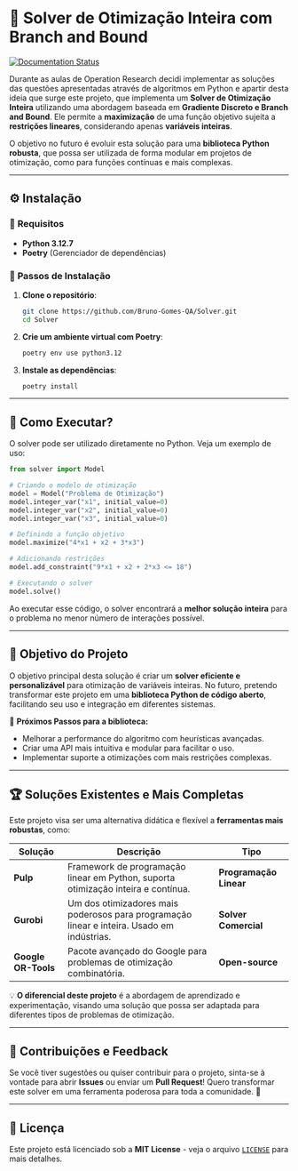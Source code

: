 # 🔢 Solver de Otimização Inteira com Branch and Bound

[![Documentation Status](https://readthedocs.org/projects/solver/badge/?version=latest)](https://solver.readthedocs.io/pt-br/latest/?badge=latest)

Durante as aulas de Operation Research decidi implementar as soluções das questões apresentadas através de algoritmos em Python e apartir desta ideia que surge este projeto, que implementa um **Solver de Otimização Inteira** utilizando uma abordagem baseada em **Gradiente Discreto e Branch and Bound**. Ele permite a **maximização** de uma função objetivo sujeita a **restrições lineares**, considerando apenas **variáveis inteiras**.

O objetivo no futuro é evoluir esta solução para uma **biblioteca Python robusta**, que possa ser utilizada de forma modular em projetos de otimização, como para funções contínuas e mais complexas.

---

## ⚙️ **Instalação**

### 🔹 **Requisitos**

- **Python 3.12.7**
- **Poetry** (Gerenciador de dependências)

### 🔹 **Passos de Instalação**

1. **Clone o repositório**:

   ```bash
   git clone https://github.com/Bruno-Gomes-QA/Solver.git
   cd Solver
   ```

2. **Crie um ambiente virtual com Poetry**:

   ```bash
   poetry env use python3.12
   ```

3. **Instale as dependências**:

   ```bash
   poetry install
   ```
---

## 🚀 **Como Executar?**

O solver pode ser utilizado diretamente no Python. Veja um exemplo de uso:

```python
from solver import Model

# Criando o modelo de otimização
model = Model("Problema de Otimização")
model.integer_var("x1", initial_value=0)
model.integer_var("x2", initial_value=0)
model.integer_var("x3", initial_value=0)

# Definindo a função objetivo
model.maximize("4*x1 + x2 + 3*x3")

# Adicionando restrições
model.add_constraint("9*x1 + x2 + 2*x3 <= 18")

# Executando o solver
model.solve()
```

Ao executar esse código, o solver encontrará a **melhor solução inteira** para o problema no menor número de interações possível.

---

## 🎯 **Objetivo do Projeto**

O objetivo principal desta solução é criar um **solver eficiente e personalizável** para otimização de variáveis inteiras. No futuro, pretendo transformar este projeto em uma **biblioteca Python de código aberto**, facilitando seu uso e integração em diferentes sistemas.

📌 **Próximos Passos para a biblioteca:**

- Melhorar a performance do algoritmo com heurísticas avançadas.
- Criar uma API mais intuitiva e modular para facilitar o uso.
- Implementar suporte a otimizações com mais restrições complexas.

---

## 🏆 **Soluções Existentes e Mais Completas**

Este projeto visa ser uma alternativa didática e flexível a **ferramentas mais robustas**, como:

| Solução             | Descrição                                                                                  | Tipo                   |
| ------------------- | ------------------------------------------------------------------------------------------ | ---------------------- |
| **Pulp**            | Framework de programação linear em Python, suporta otimização inteira e contínua.          | **Programação Linear** |
| **Gurobi**          | Um dos otimizadores mais poderosos para programação linear e inteira. Usado em indústrias. | **Solver Comercial**   |
| **Google OR-Tools** | Pacote avançado do Google para problemas de otimização combinatória.                       | **Open-source**        |

💡 **O diferencial deste projeto** é a abordagem de aprendizado e experimentação, visando uma solução que possa ser adaptada para diferentes tipos de problemas de otimização.

---

## 📌 **Contribuições e Feedback**

Se você tiver sugestões ou quiser contribuir para o projeto, sinta-se à vontade para abrir **Issues** ou enviar um **Pull Request**! Quero transformar este solver em uma ferramenta poderosa para toda a comunidade. 🚀

---

## 📄 **Licença**

Este projeto está licenciado sob a **MIT License** - veja o arquivo [`LICENSE`](LICENSE) para mais detalhes.

